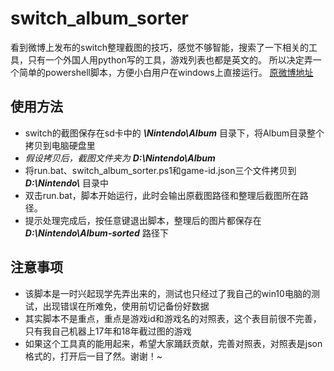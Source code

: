 # switch_album_sorter
看到微博上发布的switch整理截图的技巧，感觉不够智能，搜索了一下相关的工具，只有一个外国人用python写的工具，游戏列表也都是英文的。
所以决定弄一个简单的powershell脚本，方便小白用户在windows上直接运行。
[原微博地址](https://weibo.com/6048193311/I2TvJtiu0)

## 使用方法
- switch的截图保存在sd卡中的 ***\Nintendo\Album*** 目录下，将Album目录整个拷贝到电脑硬盘里
- *假设拷贝后，截图文件夹为* ***D:\Nintendo\Album***
- 将run.bat、switch_album_sorter.ps1和game-id.json三个文件拷贝到 ***D:\Nintendo\\*** 目录中
- 双击run.bat，脚本开始运行，此时会输出原截图路径和整理后截图所在路径。
- 提示处理完成后，按任意键退出脚本，整理后的图片都保存在 ***D:\Nintendo\Album-sorted*** 路径下

## 注意事项
- 该脚本是一时兴起现学先弄出来的，测试也只经过了我自己的win10电脑的测试，出现错误在所难免，使用前切记备份好数据
- 其实脚本不是重点，重点是游戏id和游戏名的对照表，这个表目前很不完善，只有我自己机器上17年和18年截过图的游戏
- 如果这个工具真的能用起来，希望大家踊跃贡献，完善对照表，对照表是json格式的，打开后一目了然。谢谢！~